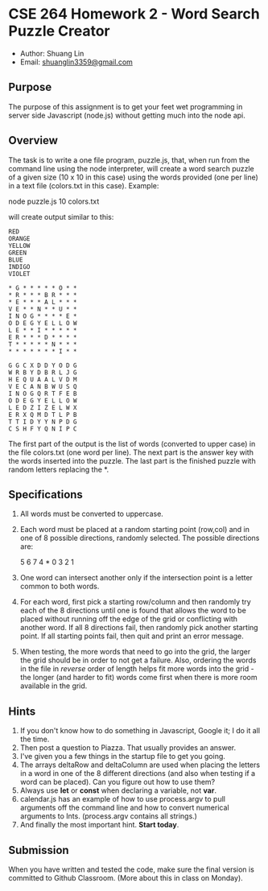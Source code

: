# CSE 264 Homework 2 - Word Search Puzzle Creator

- Author: Shuang Lin
- Email: shuanglin3359@gmail.com

## Purpose

The purpose of this assignment is to get your feet wet programming in server side Javascript (node.js) without getting much into the node api.

## Overview

The task is to write a one file program, puzzle.js, that, when run from the command line using the node interpreter, will create a word search puzzle of a given size (10 x 10 in this case) using the words provided (one per line) in a text file (colors.txt in this case). Example:

node puzzle.js 10 colors.txt 

will create output similar to this:

    RED
    ORANGE
    YELLOW
    GREEN
    BLUE
    INDIGO
    VIOLET

    * G * * * * * O * *
    * R * * * B R * * *
    * E * * * A L * * *
    V E * * N * * U * *
    I N O G * * * * E *
    O D E G Y E L L O W
    L E * * I * * * * *
    E R * * * D * * * *
    T * * * * * N * * *
    * * * * * * * I * *

    G G C X D D Y O D G
    W R B Y D B R L J G
    H E Q U A A L V D M
    V E C A N B W U S Q
    I N O G Q R T F E B
    O D E G Y E L L O W
    L E D Z I Z E L W X
    E R X Q M D T L P B
    T T I D Y Y N P D G
    C S H F Y Q N I P C

The first part of the output is the list of words (converted to upper case) in the file colors.txt (one word per line). The next part is the answer key with the words inserted into the puzzle. The last part is the finished puzzle with random letters replacing the *.

## Specifications

1. All words must be converted to uppercase. 
2. Each word must be placed at a random starting point (row,col) and in one of 8 possible directions, randomly selected. The possible directions are:

    5 6 7
    4 * 0
    3 2 1
3. One word can intersect another only if the intersection point is a letter common to both words.
4. For each word, first pick a starting row/column and then randomly try each of the 8 directions until one is found that allows the word to be placed without running off the edge of the grid or conflicting with another word. If all 8 directions fail, then randomly pick another starting point. If all starting points fail, then quit and print an error message.
5. When testing, the more words that need to go into the grid, the larger the grid should be in order to not get a failure. Also, ordering the words in the file in <i>reverse</i> order of length helps fit more words into the grid - the longer (and harder to fit) words come first when there is more room available in the grid.

## Hints

1. If you don't know how to do something in Javascript, Google it; I do it all the time.
2. Then post a question to Piazza. That usually provides an answer.
3. I've given you a few things in the startup file to get you going.
4. The arrays deltaRow and deltaColumn are used when placing the letters in a word in one of the 8 different directions (and also when testing if a word can be placed). Can you figure out how to use them?
5. Always use <b>let</b> or <b>const</b> when declaring a variable, not <b>var</b>.
6. calendar.js has an example of how to use process.argv to pull arguments off the command line and how to convert numerical arguments to Ints. (process.argv contains all strings.)
7. And finally the most important hint. <b>Start today</b>.

## Submission

When you have written and tested the code, make sure the final version is committed to Github Classroom. (More about this in class on Monday). 
